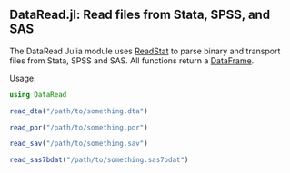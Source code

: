 DataRead.jl: Read files from Stata, SPSS, and SAS
--

The DataRead Julia module uses
[ReadStat](https://github.com/WizardMac/ReadStat) to parse binary and transport
files from Stata, SPSS and SAS. All functions return a
[DataFrame](https://github.com/JuliaStats/DataFrames.jl).

Usage:

```julia
using DataRead

read_dta("/path/to/something.dta")

read_por("/path/to/something.por")

read_sav("/path/to/something.sav")

read_sas7bdat("/path/to/something.sas7bdat")
```